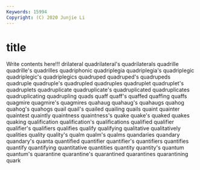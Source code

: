 ```yaml
---
Keywords: 15994
Copyright: (C) 2020 Junjie Li
---
```


# title

Write contents here!!!
drilateral 
quadrilateral's 
quadrilaterals 
quadrille 
quadrille's 
quadrilles 
quadriphonic 
quadriplegia 
quadriplegia's
quadriplegic 
quadriplegic's 
quadriplegics 
quadruped 
quadruped's 
quadrupeds 
quadruple 
quadruple's 
quadrupled 
quadruples
quadruplet 
quadruplet's 
quadruplets 
quadruplicate 
quadruplicate's 
quadruplicated 
quadruplicates 
quadruplicating 
quadrupling 
quads
quaff 
quaff's 
quaffed 
quaffing 
quaffs 
quagmire 
quagmire's 
quagmires 
quahaug 
quahaug's
quahaugs 
quahog 
quahog's 
quahogs 
quail 
quail's 
quailed 
quailing 
quails 
quaint
quainter 
quaintest 
quaintly 
quaintness 
quaintness's 
quake 
quake's 
quaked 
quakes 
quaking
qualification 
qualification's 
qualifications 
qualified 
qualifier 
qualifier's 
qualifiers 
qualifies 
qualify 
qualifying
qualitative 
qualitatively 
qualities 
quality 
quality's 
qualm 
qualm's 
qualms 
quandaries 
quandary
quandary's 
quanta 
quantified 
quantifier 
quantifier's 
quantifiers 
quantifies 
quantify 
quantifying 
quantitative
quantities 
quantity 
quantity's 
quantum 
quantum's 
quarantine 
quarantine's 
quarantined 
quarantines 
quarantining
quark 
